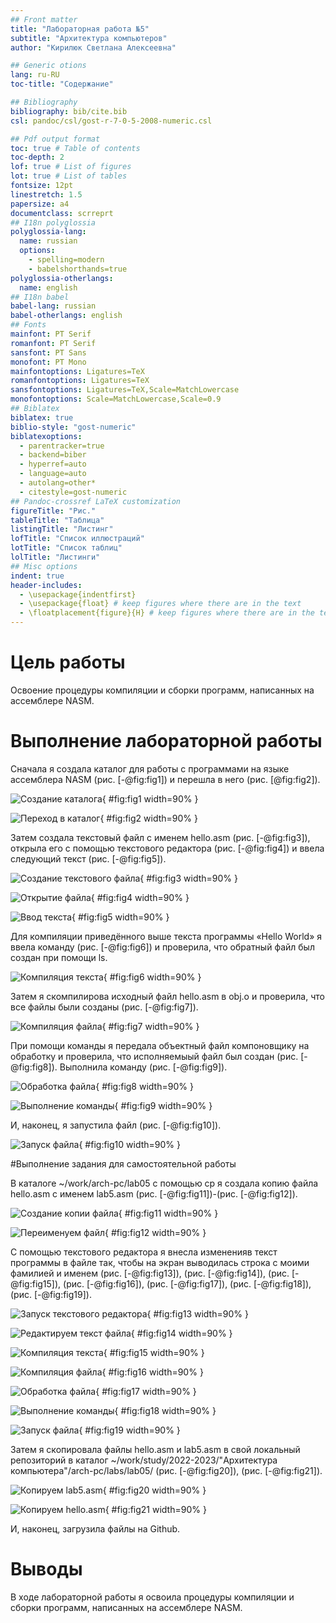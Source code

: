 ```yaml
---
## Front matter
title: "Лабораторная работа №5"
subtitle: "Архитектура компьютеров"
author: "Кирилюк Светлана Алексеевна"

## Generic otions
lang: ru-RU
toc-title: "Содержание"

## Bibliography
bibliography: bib/cite.bib
csl: pandoc/csl/gost-r-7-0-5-2008-numeric.csl

## Pdf output format
toc: true # Table of contents
toc-depth: 2
lof: true # List of figures
lot: true # List of tables
fontsize: 12pt
linestretch: 1.5
papersize: a4
documentclass: scrreprt
## I18n polyglossia
polyglossia-lang:
  name: russian
  options:
	- spelling=modern
	- babelshorthands=true
polyglossia-otherlangs:
  name: english
## I18n babel
babel-lang: russian
babel-otherlangs: english
## Fonts
mainfont: PT Serif
romanfont: PT Serif
sansfont: PT Sans
monofont: PT Mono
mainfontoptions: Ligatures=TeX
romanfontoptions: Ligatures=TeX
sansfontoptions: Ligatures=TeX,Scale=MatchLowercase
monofontoptions: Scale=MatchLowercase,Scale=0.9
## Biblatex
biblatex: true
biblio-style: "gost-numeric"
biblatexoptions:
  - parentracker=true
  - backend=biber
  - hyperref=auto
  - language=auto
  - autolang=other*
  - citestyle=gost-numeric
## Pandoc-crossref LaTeX customization
figureTitle: "Рис."
tableTitle: "Таблица"
listingTitle: "Листинг"
lofTitle: "Список иллюстраций"
lotTitle: "Список таблиц"
lolTitle: "Листинги"
## Misc options
indent: true
header-includes:
  - \usepackage{indentfirst}
  - \usepackage{float} # keep figures where there are in the text
  - \floatplacement{figure}{H} # keep figures where there are in the text
---
```


# Цель работы

Освоение процедуры компиляции и сборки программ, написанных на ассемблере NASM.

# Выполнение лабораторной работы

Сначала я создала каталог для работы с программами на языке ассемблера NASM (рис. [-@fig:fig1]) и перешла в него (рис. [@fig:fig2]).

![Создание каталога](fig1.jpg){ #fig:fig1 width=90% }

![Переход в каталог](fig2.jpg){ #fig:fig2 width=90% }

Затем создала текстовый файл с именем hello.asm (рис. [-@fig:fig3]), открыла его с помощью текстового редактора (рис. [-@fig:fig4]) и ввела следующий текст (рис. [-@fig:fig5]).

![Создание текстового файла](fig3.jpg){ #fig:fig3 width=90% }

![Открытие файла](fig4.jpg){ #fig:fig4 width=90% }

![Ввод текста](fig5.jpg){ #fig:fig5 width=90% }

Для компиляции приведённого выше текста программы «Hello World» я ввела команду (рис. [-@fig:fig6]) и проверила, что обратный файл был создан при помощи ls.

![Компиляция текста](fig6.jpg){ #fig:fig6 width=90% }

Затем я скомпилирова исходный файл hello.asm в obj.o и проверила, что все файлы были созданы (рис. [-@fig:fig7]).

![Компиляция файла](fig7.jpg){ #fig:fig7 width=90% }

При помощи команды я передала объектный файл компоновщику на обработку и проверила, что исполняемыый файл был создан (рис. [-@fig:fig8]). Выполнила команду (рис. [-@fig:fig9]).

![Обработка файла](fig8.jpg){ #fig:fig8 width=90% }

![Выполнение команды](fig9.jpg){ #fig:fig9 width=90% }

И, наконец, я запустила файл (рис. [-@fig:fig10]).

![Запуск файла](fig10.jpg){ #fig:fig10 width=90% }

#Выполнение задания для самостоятельной работы

В каталоге ~/work/arch-pc/lab05 с помощью cp я создала копию файла hello.asm с именем lab5.asm (рис. [-@fig:fig11])-(рис. [-@fig:fig12]).

![Создание копии файла](fig11.jpg){ #fig:fig11 width=90% }

![Переименуем файл](fig12.jpg){ #fig:fig12 width=90% }

С помощью текстового редактора я внесла измененияв текст программы в файле так, чтобы на экран выводилась строка с моими фамилией и именем (рис. [-@fig:fig13]), (рис. [-@fig:fig14]), (рис. [-@fig:fig15]), (рис. [-@fig:fig16]), (рис. [-@fig:fig17]), (рис. [-@fig:fig18]), (рис. [-@fig:fig19]).

![Запуск текстового редактора](fig13.jpg){ #fig:fig13 width=90% }

![Редактируем текст файла](fig14.jpg){ #fig:fig14 width=90% }

![Компиляция текста](fig15.jpg){ #fig:fig15 width=90% }

![Компиляция файла](fig16.jpg){ #fig:fig16 width=90% }

![Обработка файла](fig17.jpg){ #fig:fig17 width=90% }

![Выполнение команды](fig18.jpg){ #fig:fig18 width=90% }

![Запуск файла](fig19.jpg){ #fig:fig19 width=90% }

Затем я скопировала файлы hello.asm и lab5.asm в свой локальный репозиторий
в каталог ~/work/study/2022-2023/"Архитектура компьютера"/arch-pc/labs/lab05/ (рис. [-@fig:fig20]), (рис. [-@fig:fig21]).

![Копируем lab5.asm](fig20.jpg){ #fig:fig20 width=90% }

![Копируем hello.asm](fig21.jpg){ #fig:fig21 width=90% }

И, наконец, загрузила файлы на Github.

# Выводы

В ходе лабораторной работы я освоила процедуры компиляции и сборки программ, написанных на ассемблере NASM.


